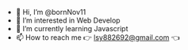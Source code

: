 - 👋 Hi, I’m @bornNov11
- 👀 I’m interested in Web Develop
- 🌱 I’m currently learning Javascript
- 📫 How to reach me 👉 lsy882692@gmail.com 👈
